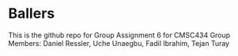 # Ballers
This is the github repo for Group Assignment 6 for CMSC434 
Group Members: Daniel Ressler, Uche Unaegbu, Fadil Ibrahim, Tejan Turay 


